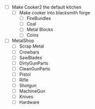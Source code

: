 - [ ] Make Cooker2 the default kitchen
	- [ ] Make cooker into blacksmith forge
		- [ ] FireBundles
		- [ ] Coal
		- [ ] Metal Blocks
		- [ ] Coins
- [ ] MetalShop
	- [ ] Scrap Metal
	- [ ] Crowbars
	- [ ] SawBlades
	- [ ] DirtyGunParts
	- [ ] CleanGunParts
	- [ ] Pistol
	- [ ] Rifle
	- [ ] Shotgun
	- [ ] MachineGun
	- [ ] Knives
	- [ ] Hardware
